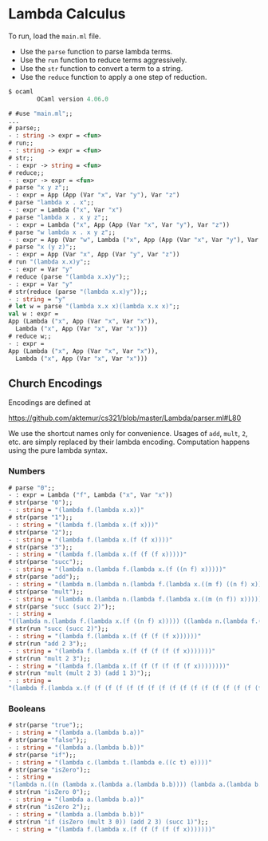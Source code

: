 # Lambda Calculus

To run, load the `main.ml` file.

* Use the `parse` function to parse
lambda terms.
* Use the `run` function to reduce terms
aggressively.
* Use the `str` function to convert a term to a string.
* Use the `reduce` function to apply a one step of reduction.

```ocaml
$ ocaml
        OCaml version 4.06.0

# #use "main.ml";;
...
# parse;;
- : string -> expr = <fun>
# run;;
- : string -> expr = <fun>
# str;;
- : expr -> string = <fun>
# reduce;;
- : expr -> expr = <fun>
# parse "x y z";;
- : expr = App (App (Var "x", Var "y"), Var "z")
# parse "lambda x . x";;
- : expr = Lambda ("x", Var "x")
# parse "lambda x . x y z";;
- : expr = Lambda ("x", App (App (Var "x", Var "y"), Var "z"))
# parse "w lambda x . x y z";;
- : expr = App (Var "w", Lambda ("x", App (App (Var "x", Var "y"), Var "z")))
# parse "x (y z)";;           
- : expr = App (Var "x", App (Var "y", Var "z"))
# run "(lambda x.x)y";; 
- : expr = Var "y"
# reduce (parse "(lambda x.x)y");;
- : expr = Var "y"
# str(reduce (parse "(lambda x.x)y"));;
- : string = "y"
# let w = parse "(lambda x.x x)(lambda x.x x)";;
val w : expr =
App (Lambda ("x", App (Var "x", Var "x")),
  Lambda ("x", App (Var "x", Var "x")))
# reduce w;;
- : expr =
App (Lambda ("x", App (Var "x", Var "x")),
  Lambda ("x", App (Var "x", Var "x")))
```

## Church Encodings

Encodings are defined at

<https://github.com/aktemur/cs321/blob/master/Lambda/parser.ml#L80>

We use the shortcut names only for convenience.
Usages of `add`, `mult`, `2`, etc. are simply replaced by their lambda encoding.
Computation happens using the pure lambda syntax.

### Numbers

```ocaml
# parse "0";;
- : expr = Lambda ("f", Lambda ("x", Var "x"))
# str(parse "0");;
- : string = "(lambda f.(lambda x.x))"
# str(parse "1");;
- : string = "(lambda f.(lambda x.(f x)))"
# str(parse "2");;
- : string = "(lambda f.(lambda x.(f (f x))))"
# str(parse "3");;
- : string = "(lambda f.(lambda x.(f (f (f x)))))"
# str(parse "succ");;
- : string = "(lambda n.(lambda f.(lambda x.(f ((n f) x)))))"
# str(parse "add");;
- : string = "(lambda m.(lambda n.(lambda f.(lambda x.((m f) ((n f) x))))))"
# str(parse "mult");;
- : string = "(lambda m.(lambda n.(lambda f.(lambda x.((m (n f)) x)))))"
# str(parse "succ (succ 2)");;
- : string =
"((lambda n.(lambda f.(lambda x.(f ((n f) x))))) ((lambda n.(lambda f.(lambda x.(f ((n f) x))))) (lambda f.(lambda x.(f (f x))))))"
# str(run "succ (succ 2)");;
- : string = "(lambda f.(lambda x.(f (f (f (f x))))))"
# str(run "add 2 3");;
- : string = "(lambda f.(lambda x.(f (f (f (f (f x)))))))"
# str(run "mult 2 3");;
- : string = "(lambda f.(lambda x.(f (f (f (f (f (f x))))))))"
# str(run "mult (mult 2 3) (add 1 3)");;
- : string =
"(lambda f.(lambda x.(f (f (f (f (f (f (f (f (f (f (f (f (f (f (f (f (f (f (f (f (f (f (f (f x))))))))))))))))))))))))))"
```

### Booleans

```ocaml
# str(parse "true");;
- : string = "(lambda a.(lambda b.a))"
# str(parse "false");;
- : string = "(lambda a.(lambda b.b))"
# str(parse "if");;   
- : string = "(lambda c.(lambda t.(lambda e.((c t) e))))"
# str(parse "isZero");;
- : string =
"(lambda n.((n (lambda x.(lambda a.(lambda b.b)))) (lambda a.(lambda b.a))))"
# str(run "isZero 0");;
- : string = "(lambda a.(lambda b.a))"
# str(run "isZero 2");;
- : string = "(lambda a.(lambda b.b))"
# str(run "if (isZero (mult 3 0)) (add 2 3) (succ 1)");;
- : string = "(lambda f.(lambda x.(f (f (f (f (f x)))))))"
```
